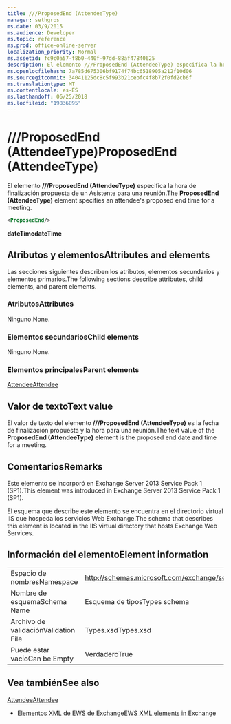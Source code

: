 ```yaml
---
title: ///ProposedEnd (AttendeeType)
manager: sethgros
ms.date: 03/9/2015
ms.audience: Developer
ms.topic: reference
ms.prod: office-online-server
localization_priority: Normal
ms.assetid: fc9c0a57-f8b0-440f-97dd-88af47840625
description: El elemento ///ProposedEnd (AttendeeType) especifica la hora de finalización propuesta de un Asistente para una reunión.
ms.openlocfilehash: 7a785d675306bf9174f74bc6518905a212f10d06
ms.sourcegitcommit: 34041125dc8c5f993b21cebfc4f8b72f0fd2cb6f
ms.translationtype: MT
ms.contentlocale: es-ES
ms.lasthandoff: 06/25/2018
ms.locfileid: "19836895"
---
```

# <a name="proposedend-attendeetype"></a><span data-ttu-id="13efd-103">///ProposedEnd (AttendeeType)</span><span class="sxs-lookup"><span data-stu-id="13efd-103">ProposedEnd (AttendeeType)</span></span>

<span data-ttu-id="13efd-104">El elemento **///ProposedEnd (AttendeeType)** especifica la hora de finalización propuesta de un Asistente para una reunión.</span><span class="sxs-lookup"><span data-stu-id="13efd-104">The **ProposedEnd (AttendeeType)** element specifies an attendee's proposed end time for a meeting.</span></span> 
  
```XML
<ProposedEnd/>
```

 <span data-ttu-id="13efd-105">**dateTime**</span><span class="sxs-lookup"><span data-stu-id="13efd-105">**dateTime**</span></span>
## <a name="attributes-and-elements"></a><span data-ttu-id="13efd-106">Atributos y elementos</span><span class="sxs-lookup"><span data-stu-id="13efd-106">Attributes and elements</span></span>

<span data-ttu-id="13efd-107">Las secciones siguientes describen los atributos, elementos secundarios y elementos primarios.</span><span class="sxs-lookup"><span data-stu-id="13efd-107">The following sections describe attributes, child elements, and parent elements.</span></span>
  
### <a name="attributes"></a><span data-ttu-id="13efd-108">Atributos</span><span class="sxs-lookup"><span data-stu-id="13efd-108">Attributes</span></span>

<span data-ttu-id="13efd-109">Ninguno.</span><span class="sxs-lookup"><span data-stu-id="13efd-109">None.</span></span>
  
### <a name="child-elements"></a><span data-ttu-id="13efd-110">Elementos secundarios</span><span class="sxs-lookup"><span data-stu-id="13efd-110">Child elements</span></span>

<span data-ttu-id="13efd-111">Ninguno.</span><span class="sxs-lookup"><span data-stu-id="13efd-111">None.</span></span>
  
### <a name="parent-elements"></a><span data-ttu-id="13efd-112">Elementos principales</span><span class="sxs-lookup"><span data-stu-id="13efd-112">Parent elements</span></span>

[<span data-ttu-id="13efd-113">Attendee</span><span class="sxs-lookup"><span data-stu-id="13efd-113">Attendee</span></span>](attendee.md)
  
## <a name="text-value"></a><span data-ttu-id="13efd-114">Valor de texto</span><span class="sxs-lookup"><span data-stu-id="13efd-114">Text value</span></span>

<span data-ttu-id="13efd-115">El valor de texto del elemento **///ProposedEnd (AttendeeType)** es la fecha de finalización propuesta y la hora para una reunión.</span><span class="sxs-lookup"><span data-stu-id="13efd-115">The text value of the **ProposedEnd (AttendeeType)** element is the proposed end date and time for a meeting.</span></span> 
  
## <a name="remarks"></a><span data-ttu-id="13efd-116">Comentarios</span><span class="sxs-lookup"><span data-stu-id="13efd-116">Remarks</span></span>

<span data-ttu-id="13efd-117">Este elemento se incorporó en Exchange Server 2013 Service Pack 1 (SP1).</span><span class="sxs-lookup"><span data-stu-id="13efd-117">This element was introduced in Exchange Server 2013 Service Pack 1 (SP1).</span></span>
  
<span data-ttu-id="13efd-118">El esquema que describe este elemento se encuentra en el directorio virtual IIS que hospeda los servicios Web Exchange.</span><span class="sxs-lookup"><span data-stu-id="13efd-118">The schema that describes this element is located in the IIS virtual directory that hosts Exchange Web Services.</span></span>
  
## <a name="element-information"></a><span data-ttu-id="13efd-119">Información del elemento</span><span class="sxs-lookup"><span data-stu-id="13efd-119">Element information</span></span>

|||
|:-----|:-----|
|<span data-ttu-id="13efd-120">Espacio de nombres</span><span class="sxs-lookup"><span data-stu-id="13efd-120">Namespace</span></span>  <br/> |http://schemas.microsoft.com/exchange/services/2006/types  <br/> |
|<span data-ttu-id="13efd-121">Nombre de esquema</span><span class="sxs-lookup"><span data-stu-id="13efd-121">Schema Name</span></span>  <br/> |<span data-ttu-id="13efd-122">Esquema de tipos</span><span class="sxs-lookup"><span data-stu-id="13efd-122">Types schema</span></span>  <br/> |
|<span data-ttu-id="13efd-123">Archivo de validación</span><span class="sxs-lookup"><span data-stu-id="13efd-123">Validation File</span></span>  <br/> |<span data-ttu-id="13efd-124">Types.xsd</span><span class="sxs-lookup"><span data-stu-id="13efd-124">Types.xsd</span></span>  <br/> |
|<span data-ttu-id="13efd-125">Puede estar vacío</span><span class="sxs-lookup"><span data-stu-id="13efd-125">Can be Empty</span></span>  <br/> |<span data-ttu-id="13efd-126">Verdadero</span><span class="sxs-lookup"><span data-stu-id="13efd-126">True</span></span>  <br/> |
   
## <a name="see-also"></a><span data-ttu-id="13efd-127">Vea también</span><span class="sxs-lookup"><span data-stu-id="13efd-127">See also</span></span>



[<span data-ttu-id="13efd-128">Attendee</span><span class="sxs-lookup"><span data-stu-id="13efd-128">Attendee</span></span>](attendee.md)


- [<span data-ttu-id="13efd-129">Elementos XML de EWS de Exchange</span><span class="sxs-lookup"><span data-stu-id="13efd-129">EWS XML elements in Exchange</span></span>](ews-xml-elements-in-exchange.md)

